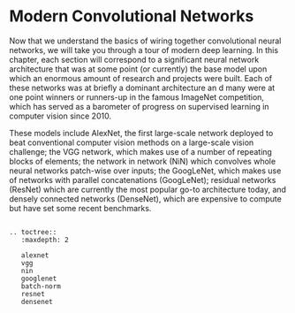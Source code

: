 # Modern Convolutional Networks

Now that we understand the basics of wiring together convolutional neural networks, we will take you through a tour of modern deep learning.
In this chapter, each section will correspond to a significant neural network architecture that was at some point (or currently) the base model upon which an enormous amount of research and projects were built. 
Each of these networks was at briefly 
a dominant architecture an d many were
at one point winners or runners-up in the famous ImageNet competition,
which has served as a barometer of progress 
on supervised learning in computer vision since 2010.

These models include AlexNet, the first large-scale network deployed to beat conventional computer vision methods on a large-scale vision challenge; 
the VGG network, which makes use of a number of repeating blocks of elements; the network in network (NiN) which convolves whole neural networks patch-wise over inputs; the GoogLeNet, which makes use of networks with parallel
concatenations (GoogLeNet); residual networks (ResNet) which are currently the most popular go-to architecture today, and densely connected networks (DenseNet), which are expensive to compute but have set some recent benchmarks. 

```eval_rst

.. toctree::
   :maxdepth: 2

   alexnet
   vgg
   nin
   googlenet
   batch-norm
   resnet
   densenet
```
